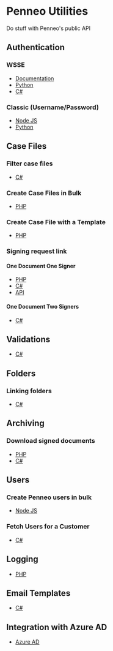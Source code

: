 # Penneo Utilities

Do stuff with Penneo's public API

## Authentication
### WSSE
- [Documentation][doc-auth-wsse]
- [Python][py-auth-wsse]
- [C#][cs-auth-wsse]
### Classic (Username/Password)
- [Node JS][js-auth-classic]
- [Python][py-auth-classic]

## Case Files
### Filter case files
- [C#][cs-filter-case-files]
### Create Case Files in Bulk
- [PHP][php-bulk-create-case-files]
### Create Case File with a Template
- [PHP][php-case-file-template]
### Signing request link
#### One Document One Signer
- [PHP][php-casefile-one-doc-one-signer]
- [C#][cs-casefile-one-doc-one-signer]
- [API][api-casefile-one-doc-one-signer]
#### One Document Two Signers
- [C#][cs-casefile-one-doc-two-signers]

## Validations
- [C#][cs-create-validation]

## Folders
### Linking folders
- [C#][cs-folder-link]

## Archiving
### Download signed documents ###
- [PHP][php-download-signed-documents]
- [C#][cs-download-signed-documents]

## Users
### Create Penneo users in bulk
- [Node JS][js-user-creation]

### Fetch Users for a Customer
- [C#][cs-user-customer-users]

## Logging
- [PHP][php-enable-logging]

## Email Templates
- [C#][cs-email-templates]

## Integration with Azure AD
- [Azure AD][doc-azuread]

<!-- Authentication -->
[js-auth-classic]: https://github.com/Penneo/api-utils/tree/master/js/auth/classic
[py-auth-wsse]: https://github.com/Penneo/api-utils/tree/master/py/auth/wsse
[py-auth-classic]: https://github.com/Penneo/api-utils/tree/master/py/auth/classic
[cs-auth-wsse]: https://github.com/Penneo/api-utils/tree/master/cs/auth/wsse

<!-- Case files -->
[cs-filter-case-files]: https://github.com/Penneo/api-utils/tree/master/cs/filter-case-files
[php-bulk-create-case-files]: https://github.com/Penneo/api-utils/tree/master/php/bulk-case-file-creation
[php-case-file-template]: https://github.com/Penneo/api-utils/tree/master/php/casefile/case-file-template
[php-casefile-one-doc-one-signer]: https://github.com/Penneo/api-utils/tree/master/php/casefile/one-doc-one-signer
[cs-casefile-one-doc-one-signer]: https://github.com/Penneo/api-utils/tree/master/cs/casefile/one-doc-one-signer
[cs-casefile-one-doc-two-signers]: https://github.com/Penneo/api-utils/tree/master/cs/casefile/one-doc-two-signers
[api-casefile-one-doc-one-signer]: https://github.com/Penneo/api-utils/tree/master/api/casefile/one-doc-one-signer/doc.md

<!-- Validations -->
[cs-create-validation]: https://github.com/Penneo/api-utils/tree/master/cs/create-validation

<!-- Folders -->
[cs-folder-link]: https://github.com/Penneo/api-utils/tree/master/cs/folder-link

<!-- Archiving -->
[php-download-signed-documents]: https://github.com/Penneo/api-utils/tree/master/php/download-signed-documents
[cs-download-signed-documents]: https://github.com/Penneo/api-utils/tree/master/cs/download-signed-documents

<!-- Users -->
[js-user-creation]: https://github.com/Penneo/api-utils/tree/master/js/user-creation
[cs-user-customer-users]: https://github.com/Penneo/api-utils/tree/master/cs/customer-users

<!-- Logging -->
[php-enable-logging]: https://github.com/Penneo/api-utils/tree/master/php/enable-logging

<!-- Email templates -->
[cs-email-templates]: https://github.com/Penneo/api-utils/tree/master/cs/email-templates

<!-- documenation -->
[doc-auth-wsse]: https://github.com/penneo/api-utils/tree/master/doc/auth.md
[doc-azuread]: https://github.com/penneo/api-utils/tree/master/doc/azuread/azuread.md
